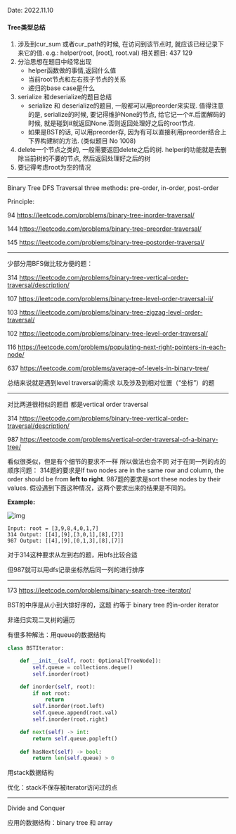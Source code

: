 Date: 2022.11.10

#### Tree类型总结

1. 涉及到cur_sum 或者cur_path的时候, 在访问到该节点时, 就应该已经记录下来它的值. e.g.: helper(root, [root], root.val) 相关题目: 437  129
2. 分治思想在题目中经常出现
   - helper函数做的事情,返回什么值
   - 当前root节点和左右孩子节点的关系
   - 递归的base case是什么
3. serialize 和deserialize的题目总结
   - serialize 和 deserialize的题目, 一般都可以用preorder来实现. 值得注意的是, serialize的时候, 要记得维护None的节点, 给它记一个#.后面解码的时候, 就是碰到#就返回None.否则返回处理好之后的root节点. 
   - 如果是BST的话, 可以用preorder存, 因为有可以直接利用preorder结合上下界构建树的方法. (类似题目 No 1008)
4. delete一个节点之类的, 一般需要返回delete之后的树. helper的功能就是去删除当前树的不要的节点, 然后返回处理好之后的树
5. 要记得考虑root为空的情况


------
Binary Tree DFS Traversal three methods: pre-order, in-order, post-order

Principle: 

94 https://leetcode.com/problems/binary-tree-inorder-traversal/

144 https://leetcode.com/problems/binary-tree-preorder-traversal/

145 https://leetcode.com/problems/binary-tree-postorder-traversal/

------
少部分用BFS做比较方便的题：

314 https://leetcode.com/problems/binary-tree-vertical-order-traversal/description/

107 https://leetcode.com/problems/binary-tree-level-order-traversal-ii/

103 https://leetcode.com/problems/binary-tree-zigzag-level-order-traversal/

102 https://leetcode.com/problems/binary-tree-level-order-traversal/

116 https://leetcode.com/problems/populating-next-right-pointers-in-each-node/

637 https://leetcode.com/problems/average-of-levels-in-binary-tree/

总结来说就是遇到level traversal的需求 以及涉及到相对位置（“坐标”）的题

------

对比两道很相似的题目 都是vertical order traversal

314 https://leetcode.com/problems/binary-tree-vertical-order-traversal/description/

987 https://leetcode.com/problems/vertical-order-traversal-of-a-binary-tree/

看似很类似，但是有个细节的要求不一样 所以做法也会不同 
对于在同一列的点的顺序问题：
314题的要求是If two nodes are in the same row and column, the order should be from **left to right**.
987题的要求是sort these nodes by their values.
假设遇到下面这种情况，这两个要求出来的结果是不同的。

**Example:**

![img](https://assets.leetcode.com/uploads/2021/01/28/vtree2-1.jpg)

```
Input: root = [3,9,8,4,0,1,7]
314 Output: [[4],[9],[3,0,1],[8],[7]]
987 Output: [[4],[9],[0,1,3],[8],[7]]
```

对于314这种要求从左到右的题，用bfs比较合适

但987就可以用dfs记录坐标然后同一列的进行排序

------

173 https://leetcode.com/problems/binary-search-tree-iterator/

BST的中序是从小到大排好序的，这题 约等于 binary tree 的in-order iterator

非递归实现二叉树的遍历 

有很多种解法：用queue的数据结构

```python
class BSTIterator:

    def __init__(self, root: Optional[TreeNode]):
        self.queue = collections.deque()
        self.inorder(root)

    def inorder(self, root):
        if not root: 
            return
        self.inorder(root.left)
        self.queue.append(root.val)
        self.inorder(root.right)

    def next(self) -> int:
        return self.queue.popleft()
        
    def hasNext(self) -> bool:
        return len(self.queue) > 0
```

用stack数据结构

优化：stack不保存被iterator访问过的点

------

Divide and Conquer

应用的数据结构：binary tree 和 array
